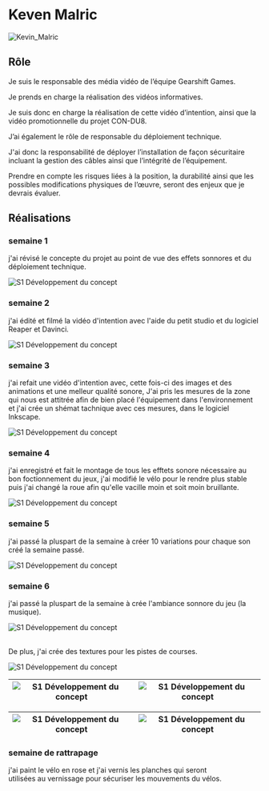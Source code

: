 # Keven Malric

 ![Kevin_Malric](../img/keven_malric.webp)

## Rôle

 Je suis le responsable des média vidéo de l’équipe Gearshift Games. 

 

Je prends en charge la réalisation des vidéos informatives. 

 

Je suis donc en charge la réalisation de cette vidéo d’intention, ainsi que la vidéo promotionnelle du projet CON-DU8.  

 

J’ai également le rôle de responsable du déploiement technique. 

 

J'ai donc la responsabilité de déployer l’installation de façon sécuritaire incluant la gestion des câbles ainsi que l’intégrité de l’équipement. 

 

Prendre en compte les risques liées à la position, la durabilité ainsi que les possibles modifications physiques de l’œuvre, seront des enjeux que je devrais évaluer. 

## Réalisations

 <!-- Une image par semaine de la réalisation dont tu es le plus fier avec une légende -->
### semaine 1

 j'ai révisé le concepte du projet au point de vue des effets sonnores et du déploiement technique.

![S1 Développement du concept](../img/concepte_sonore.jpg)

### semaine 2

 j'ai édité et filmé la vidéo d'intention avec l'aide du petit studio et du logiciel Reaper et Davinci.

![S1 Développement du concept](../img/tournage.png)

### semaine 3

 j'ai refait une vidéo d'intention avec, cette fois-ci des images et des animations et une melleur qualité sonore, J'ai pris les mesures de la zone qui nous est attitrée afin de bien placé l'équipement dans l'environnement et j'ai crée un shémat tachnique avec ces mesures, dans le logiciel Inkscape.

![S1 Développement du concept](../img/mesures.jpg)

### semaine 4 
 j'ai enregistré et fait le montage de tous les efftets sonore nécessaire au bon foctionnement du jeux, 
 j'ai modifié le vélo pour le rendre plus stable puis j'ai changé la roue afin qu'elle vacille moin et soit moin bruillante.

![S1 Développement du concept](../img/creation_sonores.png)

### semaine 5 
j'ai passé la pluspart de la semaine à créer 10 variations pour chaque son créé 
la semaine passé. 

![S1 Développement du concept](../img/ambiance_course.png)

### semaine 6 
j'ai passé la pluspart de la semaine à crée l'ambiance sonnore du jeu (la musique). 


![S1 Développement du concept](../img/ambiance_course.png)


<br>De plus, j'ai crée des textures pour les pistes de courses.<br>

![S1 Développement du concept](../img/orange_light_ray_road.png)


|![S1 Développement du concept](../img/orange_light_particles_road.png)|![S1 Développement du concept](../img/blue_light_particles_road.png)|
|-----|-----|

|![S1 Développement du concept](../img/force_field_v1.png)|![S1 Développement du concept](../img/force_field_v2.png)|
|-----|-----|

### semaine de rattrapage 
j'ai paint le vélo en rose et j'ai vernis les planches qui seront <br>
utilisées au vernissage pour sécuriser les mouvements du vélos.

 

   





 

